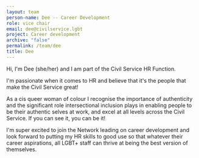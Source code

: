 ```yaml
---
layout: team
person-name: Dee -- Career Development
role: vice chair
email: dee@civilservice.lgbt
project: Career development
archive: "false"
permalink: /team/dee
title: Dee
---
```


Hi, I'm Dee (she/her) and I am part of the Civil Service HR Function. 

I'm passionate when it comes to HR and believe that it's the people that make the Civil Service great! 

As a cis queer woman of colour I recognise the importance of authenticity and the significant role intersectional inclusion plays in enabling people to be their authentic selves at work, and excel at all levels across the Civil Service.  If you can see it, you can be it! 

I'm super excited to join the Network leading on career development and look forward to putting my HR skills to good use so that whatever their career aspirations, all LGBT+ staff can thrive at being the best version of themselves. 
